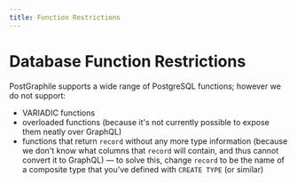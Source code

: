 ```yaml
---
title: Function Restrictions
---
```


# Database Function Restrictions

PostGraphile supports a wide range of PostgreSQL functions; however we do not
support:

- VARIADIC functions
- overloaded functions (because it's not currently possible to expose them
  neatly over GraphQL)
- functions that return `record` without any more type information (because we
  don't know what columns that `record` will contain, and thus cannot convert it
  to GraphQL)
  — to solve this, change `record` to be the name of a composite type that
  you've defined with `CREATE TYPE` (or similar)
